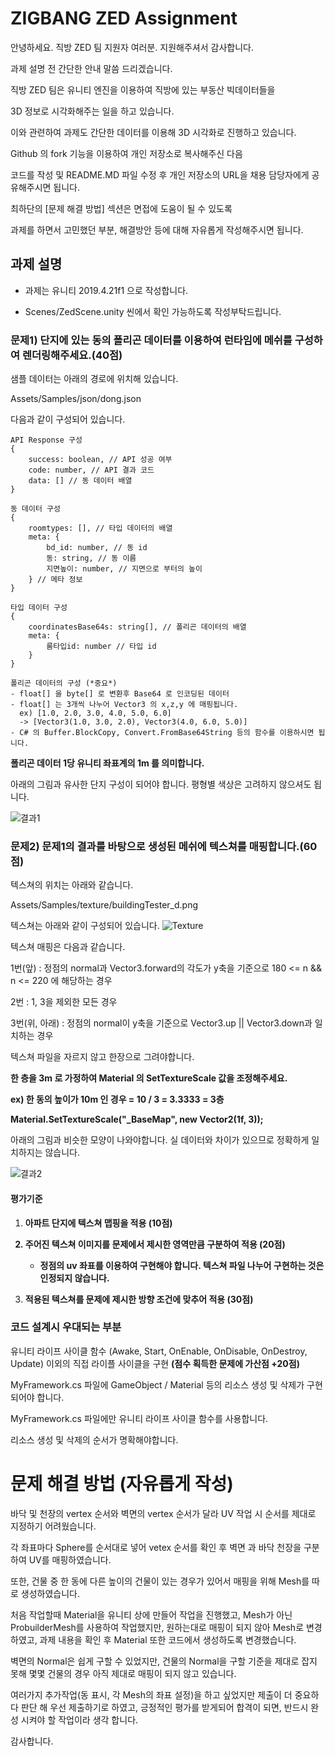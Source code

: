 # ZIGBANG ZED Assignment

안녕하세요. 직방 ZED 팀 지원자 여러분. 지원해주셔서 감사합니다.

과제 설명 전 간단한 안내 말씀 드리겠습니다.

직방 ZED 팀은 유니티 엔진을 이용하여 직방에 있는 부동산 빅데이터들을

3D 정보로 시각화해주는 일을 하고 있습니다.

이와 관련하여 과제도 간단한 데이터를 이용해 3D 시각화로 진행하고 있습니다.

Github 의 fork 기능을 이용하여 개인 저장소로 복사해주신 다음 

코드를 작성 및 README.MD 파일 수정 후 개인 저장소의 URL을 채용 담당자에게 공유해주시면 됩니다.

최하단의 [문제 해결 방법] 섹션은 면접에 도움이 될 수 있도록

과제를 하면서 고민했던 부분, 해결방안 등에 대해 자유롭게 작성해주시면 됩니다.

## 과제 설명

- 과제는 유니티 2019.4.21f1 으로 작성합니다.

- Scenes/ZedScene.unity 씬에서 확인 가능하도록 작성부탁드립니다.

### 문제1) 단지에 있는 동의 폴리곤 데이터를 이용하여 런타임에 메쉬를 구성하여 렌더링해주세요.(40점)

샘플 데이터는 아래의 경로에 위치해 있습니다.

Assets/Samples/json/dong.json

다음과 같이 구성되어 있습니다.

```
API Response 구성
{
    success: boolean, // API 성공 여부
    code: number, // API 결과 코드
    data: [] // 동 데이터 배열
}

동 데이터 구성
{
    roomtypes: [], // 타입 데이터의 배열
    meta: {
        bd_id: number, // 동 id
        동: string, // 동 이름
        지면높이: number, // 지면으로 부터의 높이
    } // 메타 정보
}

타입 데이터 구성
{
    coordinatesBase64s: string[], // 폴리곤 데이터의 배열
    meta: {
        룸타입id: number // 타입 id
    }
}

폴리곤 데이터의 구성 (*중요*)
- float[] 을 byte[] 로 변환후 Base64 로 인코딩된 데이터
- float[] 는 3개씩 나누어 Vector3 의 x,z,y 에 매핑됩니다.
  ex) [1.0, 2.0, 3.0, 4.0, 5.0, 6.0]
  -> [Vector3(1.0, 3.0, 2.0), Vector3(4.0, 6.0, 5.0)]
- C# 의 Buffer.BlockCopy, Convert.FromBase64String 등의 함수를 이용하시면 됩니다.
```
**폴리곤 데이터 1당 유니티 좌표계의 1m 를 의미합니다.**

아래의 그림과 유사한 단지 구성이 되어야 합니다. 평형별 색상은 고려하지 않으셔도 됩니다.

![결과1](https://i.imgur.com/vcmmiid.png)



### 문제2) 문제1의 결과를 바탕으로 생성된 메쉬에 텍스쳐를 매핑합니다.(60점)

텍스쳐의 위치는 아래와 같습니다.

Assets/Samples/texture/buildingTester_d.png

텍스쳐는 아래와 같이 구성되어 있습니다.
![Texture](https://i.imgur.com/srIPHBq.png)


텍스쳐 매핑은 다음과 같습니다.

1번(앞) : 정점의 normal과 Vector3.forward의 각도가 y축을 기준으로 180 <= n && n <= 220 에 해당하는 경우

2번 : 1, 3을 제외한 모든 경우

3번(위, 아래) : 정점의 normal이 y축을 기준으로 Vector3.up || Vector3.down과 일치하는 경우


텍스쳐 파일을 자르지 않고 한장으로 그려야합니다. 

**한 층을 3m 로 가정하여 Material 의 SetTextureScale 값을 조정해주세요.**

**ex) 한 동의 높이가 10m 인 경우 = 10 / 3 = 3.3333 = 3층**

**Material.SetTextureScale("_BaseMap", new Vector2(1f, 3));**

아래의 그림과 비슷한 모양이 나와야합니다. 실 데이터와 차이가 있으므로 정확하게 일치하지는 않습니다.

![결과2](https://i.imgur.com/gbjA93E.png)

#### 평가기준

1. <b>아파트 단지에 텍스쳐 맵핑을 적용 (10점)

2. 주어진 텍스쳐 이미지를 문제에서 제시한 영역만큼 구분하여 적용 (20점)
   * 정점의 uv 좌표를 이용하여 구현해야 합니다. 텍스쳐 파일 나누어 구현하는 것은 인정되지 않습니다.

3. 적용된 텍스쳐를 문제에 제시한 방향 조건에 맞추어 적용 (30점)</b>

### 코드 설계시 우대되는 부분

유니티 라이프 사이클 함수 (Awake, Start, OnEnable, OnDisable, OnDestroy, Update) 이외의 직접 라이플 사이클을 구현 <b>(점수 획득한 문제에 가산점 +20점)</b>

MyFramework.cs 파일에 GameObject / Material 등의 리소스 생성 및 삭제가 구현되어야 합니다.

MyFramework.cs 파일에만 유니티 라이프 사이클 함수를 사용합니다.

리소스 생성 및 삭제의 순서가 명확해야합니다.

# 문제 해결 방법 (자유롭게 작성)

바닥 및 천장의 vertex 순서와 벽면의 vertex 순서가 달라 UV 작업 시 순서를 제대로 지정하기 어려웠습니다.

각 좌표마다 Sphere를 순서대로 넣어 vetex 순서를 확인 후 벽면 과 바닥 천장을 구분하여 UV를 매핑하였습니다.

또한, 건물 중 한 동에 다른 높이의 건물이 있는 경우가 있어서 매핑을 위해 Mesh를 따로 생성하였습니다.

처음 작업할때 Material을 유니티 상에 만들어 작업을 진행했고, Mesh가 아닌 ProbuilderMesh를 사용하여 작업했지만, 원하는대로 매핑이 되지 않아 Mesh로 변경하였고,
과제 내용을 확인 후 Material 또한 코드에서 생성하도록 변경했습니다.

벽면의 Normal은 쉽게 구할 수 있었지만, 건물의 Normal을 구할 기준을 제대로 잡지 못해 몇몇 건물의 경우 아직 제대로 매핑이 되지 않고 있습니다.

여러가지 추가작업(동 표시, 각 Mesh의 좌표 설정)을 하고 싶었지만 제출이 더 중요하다 판단 해 우선 제출하기로 하였고, 긍정적인 평가를 받게되어 합격이 되면, 반드시 완성 시켜야 할 작업이라 생각 합니다.

감사합니다.
